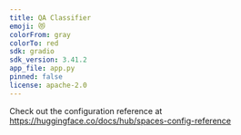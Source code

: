 ```yaml
---
title: QA Classifier
emoji: 😻
colorFrom: gray
colorTo: red
sdk: gradio
sdk_version: 3.41.2
app_file: app.py
pinned: false
license: apache-2.0
---
```


Check out the configuration reference at https://huggingface.co/docs/hub/spaces-config-reference
